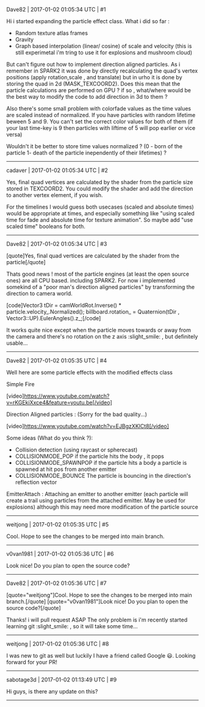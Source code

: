 Dave82 | 2017-01-02 01:05:34 UTC | #1

Hi i started expanding the particle effect class. What i did so far :

- Random texture atlas frames
- Gravity
- Graph based interpolation (linear/ cosine) of scale and velocity (this is still experimetal i'm tring to use it for explosions and mushroom cloud)

But can't figure out how to implement direction aligned particles. As i remember in SPARK2 it was done by directly recalculating the quad's vertex positions (apply rotation,scale , and translate) 
but in urho it is done by storing the quad in 2d (MASK_TEXCOORD2). Does this mean that the particle calculations are performed on GPU ? if so , what/where would be the best way to modify the code to add direction in 3d to them ?

Also there's some small problem with colorfade values as the time values are scaled instead of normalized. If you have particles with random lifetime beween 5 and 9. You can't set the correct color values for both of them (if your last time-key is 9 then particles with liftime of 5 will pop earlier or vice versa)

Wouldn't it be better to store time values normalized ? (0 - born of the particle 1- death of the particle inependently of their lifetimes) ?

-------------------------

cadaver | 2017-01-02 01:05:34 UTC | #2

Yes, final quad vertices are calculated by the shader from the particle size stored in TEXCOORD2. You could modify the shader and add the direction to another vertex element, if you wish.

For the timelines I would guess both usecases (scaled and absolute times) would be appropriate at times, and especially something like "using scaled time for fade and absolute time for texture animation". So maybe add "use scaled time" booleans for both.

-------------------------

Dave82 | 2017-01-02 01:05:34 UTC | #3

[quote]Yes, final quad vertices are calculated by the shader from the particle[/quote]

Thats good news ! most of the particle engines (at least the open source ones) are all CPU based. including SPARK2.  For now i implemented somekind of a "poor man's direction aligned particles" by transforming the direction to camera world.

[code]Vector3 tDir = camWorldRot.Inverse() * particle.velocity_.Normalized();
billboard.rotation_ = Quaternion(tDir , Vector3::UP).EulerAngles().z_;[/code]

It works quite nice except when the particle moves towards or away from the camera and there's no rotation on the z axis :slight_smile: , but definitely usable...

-------------------------

Dave82 | 2017-01-02 01:05:35 UTC | #4

Well here are some particle effects with the modified effects class


Simple Fire

[video]https://www.youtube.com/watch?v=rKGEkiXxce4&feature=youtu.be[/video]

Direction Aligned particles : (Sorry for the bad quality...)

[video]https://www.youtube.com/watch?v=EJBgzXKlCt8[/video]



Some ideas (What do you think ?):

- Collision detection (using raycast or spherecast)
- COLLISIONMODE_POP                if the particle hits the body , it pops
- COLLISIONMODE_SPAWNPOP      if the particle hits a body a particle is spawned at hit pos from another emitter
- COLLISIONMODE_BOUNCE          The particle is bouncing in the direction's reflection vector

EmitterAttach :
Attaching an emitter to another emitter (each particle will create a trail using particles from the attached emitter. May be used for explosions) although this may need more modification of the particle source

-------------------------

weitjong | 2017-01-02 01:05:35 UTC | #5

Cool. Hope to see the changes to be merged into main branch.

-------------------------

v0van1981 | 2017-01-02 01:05:36 UTC | #6

Look nice! Do you plan to open the source code?

-------------------------

Dave82 | 2017-01-02 01:05:36 UTC | #7

[quote="weitjong"]Cool. Hope to see the changes to be merged into main branch.[/quote]
[quote="v0van1981"]Look nice! Do you plan to open the source code?[/quote]

Thanks! i will pull request ASAP  The only problem is i'm recently started learning git  :slight_smile: , so it will take some time...

-------------------------

weitjong | 2017-01-02 01:05:36 UTC | #8

I was new to git as well but luckily I have a friend called Google  :smiley:. Looking forward for your PR!

-------------------------

sabotage3d | 2017-01-02 01:13:49 UTC | #9

Hi guys, is there any update on this?

-------------------------


